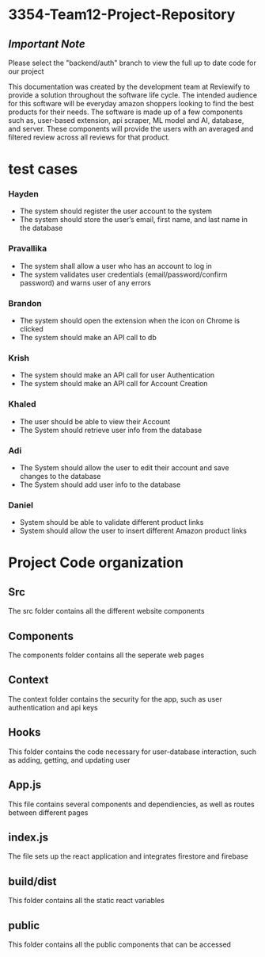 # 3354-Team12-Project-Repository

## *Important Note*
Please select the "backend/auth" branch to view the full up to date code for our project

This documentation was created by the development team at Reviewify to provide a solution throughout the software life cycle. The intended audience for this software will be everyday amazon shoppers looking to find the best products for their needs. The software is made up of a few components such as, user-based extension, api scraper, ML model and AI, database, and server. These components will provide the users with an averaged and filtered review across all reviews for that product.

# test cases
### Hayden
* The system should register the user account to the system 
* The system should store the user’s email, first name, and last name in the database 

### Pravallika
* The system shall allow a user who has an account to log in 
* The system validates user credentials (email/password/confirm password) and warns user of any errors 

### Brandon
* The system should open the extension when the icon on Chrome is clicked 
* The system should make an API call to db 

### Krish
* The system should make an API call for user Authentication 
* The system should make an API call for Account Creation 

### Khaled
* The user should be able to view their Account 
* The System should retrieve user info from the database 

### Adi
* The System should allow the user to edit their account and save changes to the database 
* The System should add user info to the database

### Daniel
* System should be able to validate different product links 
* System should allow the user to insert different Amazon product links 


# Project Code organization

## Src
The src folder contains all the different website components
## Components
The components folder contains all the seperate web pages
## Context
The context folder contains the security for the app, such as user authentication and api keys
## Hooks
This folder contains the code necessary for user-database interaction, such as adding, getting, and updating user
## App.js
This file contains several components and dependiencies, as well as routes between different pages
## index.js
The file sets up the react application and integrates firestore and firebase

## build/dist
This folder contains all the static react variables

## public
This folder contains all the public components that can be accessed


